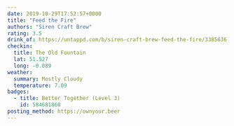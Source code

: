 ```yaml
---
date: 2019-10-29T17:52:57+0000
title: "Feed the Fire"
authors: "Siren Craft Brew"
rating: 3.5
drink_of: https://untappd.com/b/siren-craft-brew-feed-the-fire/3385636
checkin:
  title: The Old Fountain
  lat: 51.527
  long: -0.089
weather:
  summary: Mostly Cloudy
  temperature: 7.09
badges:
  - title: Better Together (Level 3)
    id: 584681860
posting_method: https://ownyour.beer
---
```

